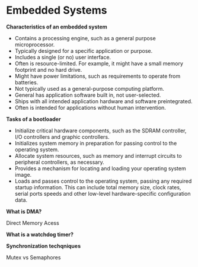 # Embedded Systems

**Characteristics of an embedded system**

- Contains a processing engine, such as a general
purpose microprocessor.
- Typically designed for a specific application or
purpose.
- Includes a single (or no) user interface.
- Often is resource-limited. For example, it might
have a small memory footprint and no hard drive.
- Might have power limitations, such as requirements
to operate from batteries.
- Not typically used as a general-purpose computing
platform.
- General has application software built in, not
user-selected.
- Ships with all intended application hardware and
software preintegrated.
- Often is intended for applications without human
intervention.

**Tasks of a bootloader**

- Initialize critical hardware components, such as
the SDRAM controller, I/O controllers and graphic 
controllers.
- Initializes system memory in preparation for passing
control to the operating system.
- Allocate system resources, such as memory and interrupt
circuits to peripheral controllers, as necessary.
- Provides a mechanism for locating and loading your
operating system image.
- Loads and passes control to the operating system,
passing any required startup information. This can
include total memory size, clock rates, serial ports
speeds and other low-level hardware-specific
configuration data.

**What is DMA?**

Direct Memory Acess

**What is a watchdog timer?**

**Synchronization techqniques**

Mutex vs Semaphores
